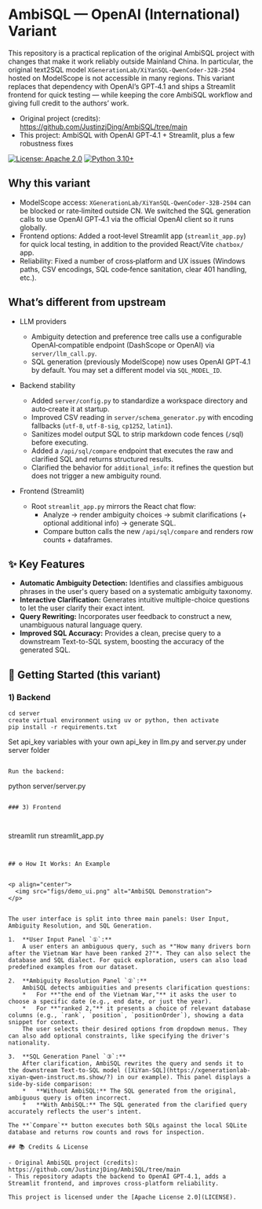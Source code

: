 # AmbiSQL — OpenAI (International) Variant

This repository is a practical replication of the original AmbiSQL project with changes that make it work reliably outside Mainland China. In particular, the original text2SQL model `XGenerationLab/XiYanSQL-QwenCoder-32B-2504` hosted on ModelScope is not accessible in many regions. This variant replaces that dependency with OpenAI’s GPT‑4.1 and ships a Streamlit frontend for quick testing — while keeping the core AmbiSQL workflow and giving full credit to the authors’ work.

- Original project (credits): https://github.com/JustinzjDing/AmbiSQL/tree/main
- This project: AmbiSQL with OpenAI GPT‑4.1 + Streamlit, plus a few robustness fixes

[![License: Apache 2.0](https://img.shields.io/badge/License-Apache_2.0-blue.svg)](https://opensource.org/licenses/Apache-2.0)
[![Python 3.10+](https://img.shields.io/badge/python-3.10%2B-blue.svg)](https://www.python.org/)

## Why this variant

- ModelScope access: `XGenerationLab/XiYanSQL-QwenCoder-32B-2504` can be blocked or rate‑limited outside CN. We switched the SQL generation calls to use OpenAI GPT‑4.1 via the official OpenAI client so it runs globally.
- Frontend options: Added a root‑level Streamlit app (`streamlit_app.py`) for quick local testing, in addition to the provided React/Vite `chatbox/` app.
- Reliability: Fixed a number of cross‑platform and UX issues (Windows paths, CSV encodings, SQL code‑fence sanitation, clear 401 handling, etc.).

## What’s different from upstream

- LLM providers
  - Ambiguity detection and preference tree calls use a configurable OpenAI‑compatible endpoint (DashScope or OpenAI) via `server/llm_call.py`.
  - SQL generation (previously ModelScope) now uses OpenAI GPT‑4.1 by default. You may set a different model via `SQL_MODEL_ID`.

- Backend stability
  - Added `server/config.py` to standardize a workspace directory and auto‑create it at startup.
  - Improved CSV reading in `server/schema_generator.py` with encoding fallbacks (`utf‑8`, `utf‑8‑sig`, `cp1252`, `latin1`).
  - Sanitizes model output SQL to strip markdown code fences (```/```sql) before executing.
  - Added a `/api/sql/compare` endpoint that executes the raw and clarified SQL and returns structured results.
  - Clarified the behavior for `additional_info`: it refines the question but does not trigger a new ambiguity round.

- Frontend (Streamlit)
  - Root `streamlit_app.py` mirrors the React chat flow:
    - Analyze → render ambiguity choices → submit clarifications (+ optional additional info) → generate SQL.
    - Compare button calls the new `/api/sql/compare` and renders row counts + dataframes.

## ✨ Key Features

*   **Automatic Ambiguity Detection:** Identifies and classifies ambiguous phrases in the user's query based on a systematic ambiguity taxonomy.
*   **Interactive Clarification:** Generates intuitive multiple-choice questions to let the user clarify their exact intent.
*   **Query Rewriting:** Incorporates user feedback to construct a new, unambiguous natural language query.
*   **Improved SQL Accuracy:** Provides a clean, precise query to a downstream Text-to-SQL system, boosting the accuracy of the generated SQL.




## 🚀 Getting Started (this variant)



### 1) Backend

```
cd server
create virtual environment using uv or python, then activate 
pip install -r requirements.txt

```

Set api_key variables with your own api_key in llm.py and server.py under server folder
```

Run the backend:

```
python server/server.py
```

### 3) Frontend



```
streamlit run streamlit_app.py
```


## ⚙️ How It Works: An Example


<p align="center">
  <img src="figs/demo_ui.png" alt="AmbiSQL Demonstration">
</p>


The user interface is split into three main panels: User Input, Ambiguity Resolution, and SQL Generation.

1.  **User Input Panel `①`:**
    A user enters an ambiguous query, such as *"How many drivers born after the Vietnam War have been ranked 2?"*. They can also select the database and SQL dialect. For quick exploration, users can also load predefined examples from our dataset.

2.  **Ambiguity Resolution Panel `②`:**
    AmbiSQL detects ambiguities and presents clarification questions:
    *   For **"the end of the Vietnam War,"** it asks the user to choose a specific date (e.g., end date, or just the year).
    *   For **"ranked 2,"** it presents a choice of relevant database columns (e.g., `rank`, `position`, `positionOrder`), showing a data snippet for context.
    The user selects their desired options from dropdown menus. They can also add optional constraints, like specifying the driver's nationality.

3.  **SQL Generation Panel `③`:**
    After clarification, AmbiSQL rewrites the query and sends it to the downstream Text-to-SQL model ([XiYan-SQL](https://xgenerationlab-xiyan-qwen-instruct.ms.show/?) in our example). This panel displays a side-by-side comparison:
    *   **Without AmbiSQL:** The SQL generated from the original, ambiguous query is often incorrect.
    *   **With AmbiSQL:** The SQL generated from the clarified query accurately reflects the user's intent.

The **`Compare`** button executes both SQLs against the local SQLite database and returns row counts and rows for inspection.

## 📚 Credits & License

- Original AmbiSQL project (credits): https://github.com/JustinzjDing/AmbiSQL/tree/main
- This repository adapts the backend to OpenAI GPT‑4.1, adds a Streamlit frontend, and improves cross‑platform reliability.

This project is licensed under the [Apache License 2.0](LICENSE).
